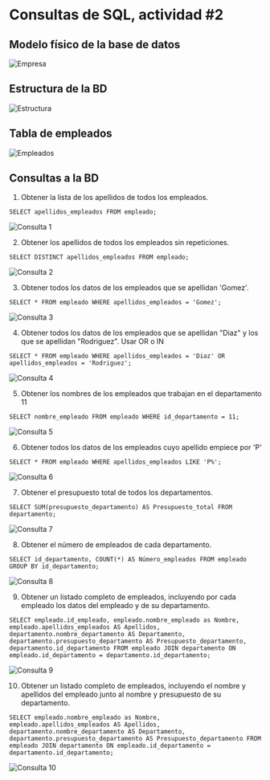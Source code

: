 # Consultas de SQL, actividad #2

## Modelo físico de la base de datos

![Empresa](img/Empresa.jpg "Modelo Físico de la BD")

## Estructura de la BD

![Estructura](img/estructura.png "Estrucutra de la BD")

## Tabla de empleados

![Empleados](img/datos_empleados.png "Datos de la tabla de empleados")

## Consultas a la BD

1. Obtener la lista de los apellidos de todos los empleados.

`SELECT apellidos_empleados FROM empleado;`

![Consulta 1](img/consulta_1.png "Consulta 1")

2. Obtener los apellidos de todos los empleados sin repeticiones.

`SELECT DISTINCT apellidos_empleados FROM empleado;`

![Consulta 2](img/consulta_2.png "Consulta 2")

3. Obtener todos los datos de los empleados que se apellidan 'Gomez'.

`SELECT * FROM empleado WHERE apellidos_empleados = 'Gomez';`

![Consulta 3](img/consulta_3.png "Consulta 3")

4. Obtener todos los datos de los empleados que se apellidan "Diaz" y los que se apellidan "Rodriguez".  Usar OR o IN

`SELECT * FROM empleado WHERE apellidos_empleados = 'Diaz' OR apellidos_empleados = 'Rodriguez';`

![Consulta 4](img/consulta_4.png "Consulta 4")

5. Obtener los nombres de los empleados que trabajan en el departamento 11

`SELECT nombre_empleado FROM empleado WHERE id_departamento = 11;`

![Consulta 5](img/consulta_5.png "Consulta 5")

6. Obtener todos los datos de los empleados cuyo apellido empiece por 'P'

`SELECT * FROM empleado WHERE apellidos_empleados LIKE 'P%';`

![Consulta 6](img/consulta_6.png "Consulta 6")

7. Obtener el presupuesto total de todos los departamentos.

`SELECT SUM(presupuesto_departamento) AS Presupuesto_total FROM departamento;`

![Consulta 7](img/consulta_7.png "Consulta 7")

8. Obtener el número de empleados de cada departamento.

`SELECT id_departamento, COUNT(*) AS Número_empleados FROM empleado GROUP BY id_departamento;`

![Consulta 8](img/consulta_8.png "Consulta 8")

9. Obtener un listado completo de empleados, incluyendo por cada empleado los datos del empleado y de su departamento.

`SELECT empleado.id_empleado, empleado.nombre_empleado as Nombre, empleado.apellidos_empleados AS Apellidos, departamento.nombre_departamento AS Departamento, departamento.presupuesto_departamento AS Presupuesto_departamento, departamento.id_departamento FROM empleado JOIN departamento ON empleado.id_departamento = departamento.id_departamento;`

![Consulta 9](img/consulta_9.png "Consulta 9")

10. Obtener un listado completo de empleados, incluyendo el nombre y apellidos del empleado junto al nombre y presupuesto de su departamento.

`SELECT empleado.nombre_empleado as Nombre, empleado.apellidos_empleados AS Apellidos, departamento.nombre_departamento AS Departamento, departamento.presupuesto_departamento AS Presupuesto_departamento FROM empleado JOIN departamento ON empleado.id_departamento = departamento.id_departamento;`

![Consulta 10](img/consulta_10.png "Consulta 10")